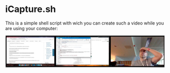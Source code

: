 # iCapture.sh

This is a simple shell script with wich you can create such a video while you are using your computer:

[![iCcapture sample image](iCapture_sample.png "iCcapture sample image")](https://vimeo.com/279078718)

